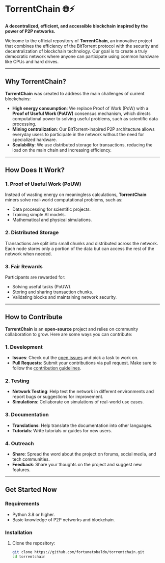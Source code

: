# TorrentChain 🌐⚡

**A decentralized, efficient, and accessible blockchain inspired by the power of P2P networks.**

Welcome to the official repository of **TorrentChain**, an innovative project that combines the efficiency of the BitTorrent protocol with the security and decentralization of blockchain technology. Our goal is to create a truly democratic network where anyone can participate using common hardware like CPUs and hard drives.

---

## **Why TorrentChain?**

**TorrentChain** was created to address the main challenges of current blockchains:
- **High energy consumption**: We replace Proof of Work (PoW) with a **Proof of Useful Work (PoUW)** consensus mechanism, which directs computational power to solving useful problems, such as scientific data processing.
- **Mining centralization**: Our BitTorrent-inspired P2P architecture allows everyday users to participate in the network without the need for specialized hardware.
- **Scalability**: We use distributed storage for transactions, reducing the load on the main chain and increasing efficiency.

---

## **How Does It Work?**

### **1. Proof of Useful Work (PoUW)**
Instead of wasting energy on meaningless calculations, **TorrentChain** miners solve real-world computational problems, such as:
- Data processing for scientific projects.
- Training simple AI models.
- Mathematical and physical simulations.

### **2. Distributed Storage**
Transactions are split into small chunks and distributed across the network. Each node stores only a portion of the data but can access the rest of the network when needed.

### **3. Fair Rewards**
Participants are rewarded for:
- Solving useful tasks (PoUW).
- Storing and sharing transaction chunks.
- Validating blocks and maintaining network security.

---

## **How to Contribute**

**TorrentChain** is an **open-source** project and relies on community collaboration to grow. Here are some ways you can contribute:

### **1. Development**
- **Issues**: Check out the [open issues](https://github.com/fortunatobaldo/torrentchain/issues) and pick a task to work on.
- **Pull Requests**: Submit your contributions via pull request. Make sure to follow the [contribution guidelines](CONTRIBUTING.md).

### **2. Testing**
- **Network Testing**: Help test the network in different environments and report bugs or suggestions for improvement.
- **Simulations**: Collaborate on simulations of real-world use cases.

### **3. Documentation**
- **Translations**: Help translate the documentation into other languages.
- **Tutorials**: Write tutorials or guides for new users.

### **4. Outreach**
- **Share**: Spread the word about the project on forums, social media, and tech communities.
- **Feedback**: Share your thoughts on the project and suggest new features.

---

## **Get Started Now**

### **Requirements**
- Python 3.8 or higher.
- Basic knowledge of P2P networks and blockchain.

### **Installation**
1. Clone the repository:
   ```bash
   git clone https://github.com/fortunatobaldo/torrentchain.git
   cd torrentchain
